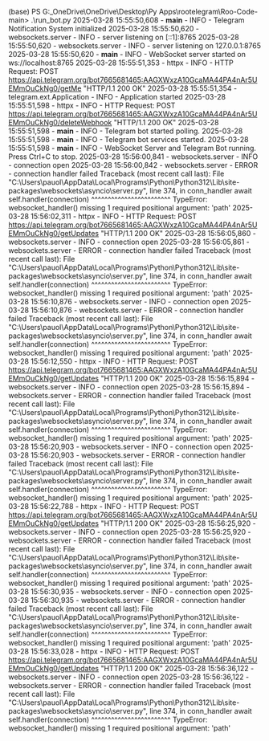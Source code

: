 (base) PS G:\_OneDrive\OneDrive\Desktop\Py Apps\rootelegram\Roo-Code-main> .\run_bot.py
2025-03-28 15:55:50,608 - __main__ - INFO - Telegram Notification System initialized
2025-03-28 15:55:50,620 - websockets.server - INFO - server listening on [::1]:8765
2025-03-28 15:55:50,620 - websockets.server - INFO - server listening on 127.0.0.1:8765
2025-03-28 15:55:50,620 - __main__ - INFO - WebSocket server started on ws://localhost:8765
2025-03-28 15:55:51,353 - httpx - INFO - HTTP Request: POST https://api.telegram.org/bot7665681465:AAGXWxzA10GcaMA44PA4nAr5UEMmOuCkNg0/getMe "HTTP/1.1 200 OK"
2025-03-28 15:55:51,354 - telegram.ext.Application - INFO - Application started
2025-03-28 15:55:51,598 - httpx - INFO - HTTP Request: POST https://api.telegram.org/bot7665681465:AAGXWxzA10GcaMA44PA4nAr5UEMmOuCkNg0/deleteWebhook "HTTP/1.1 200 OK"
2025-03-28 15:55:51,598 - __main__ - INFO - Telegram bot started polling.
2025-03-28 15:55:51,598 - __main__ - INFO - Telegram bot services started.
2025-03-28 15:55:51,598 - __main__ - INFO - WebSocket Server and Telegram Bot running. Press Ctrl+C to stop.
2025-03-28 15:56:00,841 - websockets.server - INFO - connection open
2025-03-28 15:56:00,842 - websockets.server - ERROR - connection handler failed
Traceback (most recent call last):
  File "C:\Users\pauol\AppData\Local\Programs\Python\Python312\Lib\site-packages\websockets\asyncio\server.py", line 374, in conn_handler
    await self.handler(connection)
          ^^^^^^^^^^^^^^^^^^^^^^^^
TypeError: websocket_handler() missing 1 required positional argument: 'path'
2025-03-28 15:56:02,311 - httpx - INFO - HTTP Request: POST https://api.telegram.org/bot7665681465:AAGXWxzA10GcaMA44PA4nAr5UEMmOuCkNg0/getUpdates "HTTP/1.1 200 OK"
2025-03-28 15:56:05,860 - websockets.server - INFO - connection open
2025-03-28 15:56:05,861 - websockets.server - ERROR - connection handler failed
Traceback (most recent call last):
  File "C:\Users\pauol\AppData\Local\Programs\Python\Python312\Lib\site-packages\websockets\asyncio\server.py", line 374, in conn_handler
    await self.handler(connection)
          ^^^^^^^^^^^^^^^^^^^^^^^^
TypeError: websocket_handler() missing 1 required positional argument: 'path'
2025-03-28 15:56:10,876 - websockets.server - INFO - connection open
2025-03-28 15:56:10,876 - websockets.server - ERROR - connection handler failed
Traceback (most recent call last):
  File "C:\Users\pauol\AppData\Local\Programs\Python\Python312\Lib\site-packages\websockets\asyncio\server.py", line 374, in conn_handler
    await self.handler(connection)
          ^^^^^^^^^^^^^^^^^^^^^^^^
TypeError: websocket_handler() missing 1 required positional argument: 'path'
2025-03-28 15:56:12,550 - httpx - INFO - HTTP Request: POST https://api.telegram.org/bot7665681465:AAGXWxzA10GcaMA44PA4nAr5UEMmOuCkNg0/getUpdates "HTTP/1.1 200 OK"
2025-03-28 15:56:15,894 - websockets.server - INFO - connection open
2025-03-28 15:56:15,894 - websockets.server - ERROR - connection handler failed
Traceback (most recent call last):
  File "C:\Users\pauol\AppData\Local\Programs\Python\Python312\Lib\site-packages\websockets\asyncio\server.py", line 374, in conn_handler
    await self.handler(connection)
          ^^^^^^^^^^^^^^^^^^^^^^^^
TypeError: websocket_handler() missing 1 required positional argument: 'path'
2025-03-28 15:56:20,903 - websockets.server - INFO - connection open
2025-03-28 15:56:20,903 - websockets.server - ERROR - connection handler failed
Traceback (most recent call last):
  File "C:\Users\pauol\AppData\Local\Programs\Python\Python312\Lib\site-packages\websockets\asyncio\server.py", line 374, in conn_handler
    await self.handler(connection)
          ^^^^^^^^^^^^^^^^^^^^^^^^
TypeError: websocket_handler() missing 1 required positional argument: 'path'
2025-03-28 15:56:22,788 - httpx - INFO - HTTP Request: POST https://api.telegram.org/bot7665681465:AAGXWxzA10GcaMA44PA4nAr5UEMmOuCkNg0/getUpdates "HTTP/1.1 200 OK"
2025-03-28 15:56:25,920 - websockets.server - INFO - connection open
2025-03-28 15:56:25,920 - websockets.server - ERROR - connection handler failed
Traceback (most recent call last):
  File "C:\Users\pauol\AppData\Local\Programs\Python\Python312\Lib\site-packages\websockets\asyncio\server.py", line 374, in conn_handler
    await self.handler(connection)
          ^^^^^^^^^^^^^^^^^^^^^^^^
TypeError: websocket_handler() missing 1 required positional argument: 'path'
2025-03-28 15:56:30,935 - websockets.server - INFO - connection open
2025-03-28 15:56:30,935 - websockets.server - ERROR - connection handler failed
Traceback (most recent call last):
  File "C:\Users\pauol\AppData\Local\Programs\Python\Python312\Lib\site-packages\websockets\asyncio\server.py", line 374, in conn_handler
    await self.handler(connection)
          ^^^^^^^^^^^^^^^^^^^^^^^^
TypeError: websocket_handler() missing 1 required positional argument: 'path'
2025-03-28 15:56:33,028 - httpx - INFO - HTTP Request: POST https://api.telegram.org/bot7665681465:AAGXWxzA10GcaMA44PA4nAr5UEMmOuCkNg0/getUpdates "HTTP/1.1 200 OK"
2025-03-28 15:56:36,122 - websockets.server - INFO - connection open
2025-03-28 15:56:36,122 - websockets.server - ERROR - connection handler failed
Traceback (most recent call last):
  File "C:\Users\pauol\AppData\Local\Programs\Python\Python312\Lib\site-packages\websockets\asyncio\server.py", line 374, in conn_handler
    await self.handler(connection)
          ^^^^^^^^^^^^^^^^^^^^^^^^
TypeError: websocket_handler() missing 1 required positional argument: 'path'

